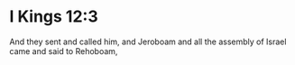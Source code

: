 # I Kings 12:3

And they sent and called him, and Jeroboam and all the assembly of Israel came and said to Rehoboam,
